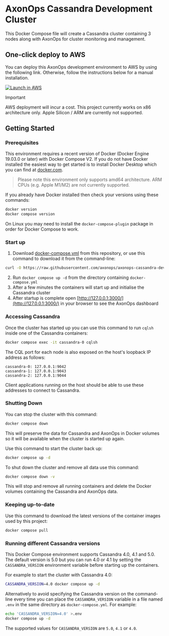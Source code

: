 # AxonOps Cassandra Development Cluster

This Docker Compose file will create a Cassandra cluster containing 3 nodes along with AxonOps for
cluster monitoring and management.

## One-click deploy to AWS

You can deploy this AxonOps development environment to AWS by using the following link. Otherwise, follow the
instructions below for a manual installation.

[![Launch in AWS](https://s3.amazonaws.com/cloudformation-examples/cloudformation-launch-stack.png 'Launch in AWS')](https://eu-central-1.console.aws.amazon.com/cloudformation/home?region=us-east-1#/stacks/create/review?templateURL=https://axonops-cassandra-dev-cluster-cloudformation.s3.amazonaws.com/axonops.yaml)

> [!IMPORTANT]  
> AWS deployment will incur a cost.
> This project currently works on x86 architecture only. Apple Silicon / ARM are currently not supported.

## Getting Started

### Prerequisites

This environment requires a recent version of Docker (Docker Engine 19.03.0 or later) with Docker Compose V2.
If you do not have Docker installed the easiest way to get started is to install Docker Desktop which you can
find at [docker.com](https://docker.com/).

> Please note this environment only supports amd64 architecture. ARM CPUs (e.g. Apple M1/M2) are not currently supported.

If you already have Docker installed then check your versions using these commands:
```bash
docker version
docker compose version
```
On Linux you may need to install the `docker-compose-plugin` package in order for Docker Compose to work.

### Start up
1. Download [docker-compose.yml](https://raw.githubusercontent.com/axonops/axonops-cassandra-dev-cluster/main/docker-compose.yml) from this repository, or use this command to download it from the command-line:
```bash
curl -O https://raw.githubusercontent.com/axonops/axonops-cassandra-dev-cluster/main/docker-compose.yml
```
2. Run `docker compose up -d` from the directory containing `docker-compose.yml`
3. After a few minutes the containers will start up and initialise the Cassandra cluster
4. After startup is complete open [http://127.0.0.1:3000/](http://127.0.0.1:3000/) in your browser to see the AxonOps dashboard

### Accessing Cassandra

Once the cluster has started up you can use this command to run `cqlsh` inside one of the Cassandra containers:
```bash
docker compose exec -it cassandra-0 cqlsh
```

The CQL port for each node is also exposed on the host's loopback IP address as follows:
```
cassandra-0: 127.0.0.1:9042
cassandra-1: 127.0.0.1:9043
cassandra-2: 127.0.0.1:9044
```
Client applications running on the host should be able to use these addresses to connect to Cassandra.

### Shutting Down

You can stop the cluster with this command:
```bash
docker compose down
```
This will preserve the data for Cassandra and AxonOps in Docker volumes so it will be available when the
cluster is started up again.

Use this command to start the cluster back up:
```bash
docker compose up -d
```

To shut down the cluster and remove all data use this command:
```bash
docker compose down -v
```
This will stop and remove all running containers and delete the Docker volumes containing the Cassandra and AxonOps data.

### Keeping up-to-date

Use this command to download the latest versions of the container images used by this project:
```bash
docker compose pull
```

### Running different Cassandra versions

This Docker Compose environment supports Cassandra 4.0, 4.1 and 5.0. The default version is 5.0 but
you can run 4.0 or 4.1 by setting the `CASSANDRA_VERSION` environment variable before starting up the containers.

For example to start the cluster with Cassandra 4.0:
```bash
CASSANDRA_VERSION=4.0 docker compose up -d
```
Alternatively to avoid specifying the Cassandra version on the command-line every time you can place the
`CASSANDRA_VERSION` variable in a file named `.env` in the same directory as `docker-compose.yml`. For example:
```bash
echo 'CASSANDRA_VERSION=4.0' >.env
docker compose up -d
```

The supported values for `CASSANDRA_VERSION` are `5.0`, `4.1` or `4.0`.
